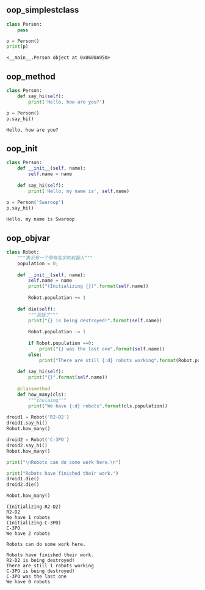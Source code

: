 
## oop_simplestclass


```python
class Person:
    pass

p = Person()
print(p)
```

    <__main__.Person object at 0x0600A950>
    

## oop_method


```python
class Person:
    def say_hi(self):
        print('Hello, how are you?')

p = Person()
p.say_hi()
```

    Hello, how are you?
    

## oop_init


```python
class Person:
    def __init__(self, name):
        self.name = name
        
    def say_hi(self):
        print('Hello, my name is', self.name)
        
p = Person('Swaroop')
p.say_hi()
```

    Hello, my name is Swaroop
    

## oop_objvar


```python
class Robot:
    """表示有一个带有名字的机器人"""
    population = 0;
    
    def __init__(self, name):
        self.name = name
        print("(Initializing {})".format(self.name))
        
        Robot.population += 1
        
    def die(self):
        """我挂了"""
        print("{} is being destroyed!".format(self.name))
        
        Robot.population -= 1
        
        if Robot.population ==0:
            print("{} was the last one".format(self.name))
        else:
            print("There are still {:d} robots working".format(Robot.population))
    
    def say_hi(self):
        print("{}".format(self.name))
    
    @classmethod
    def how_many(cls):
        """shulaing"""
        print("We have {:d} robots".format(cls.population))
        
droid1 = Robot('R2-D2')
droid1.say_hi()
Robot.how_many()

droid2 = Robot('C-3PO')
droid2.say_hi()
Robot.how_many()

print("\nRobots can do some work here.\n")

print("Robots have finished their work.")
droid1.die()
droid2.die()

Robot.how_many()
```

    (Initializing R2-D2)
    R2-D2
    We have 1 robots
    (Initializing C-3PO)
    C-3PO
    We have 2 robots
    
    Robots can do some work here.
    
    Robots have finished their work.
    R2-D2 is being destroyed!
    There are still 1 robots working
    C-3PO is being destroyed!
    C-3PO was the last one
    We have 0 robots
    

